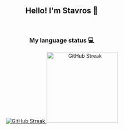 <div align="center">
    <h2>Hello! I'm Stavros 👋</h2>
</div>
<br>
<div align="center">
    <h3>My language status 💻</h3>
    <a href="https://git.io/streak-stats">
        <img src="https://streak-stats.demolab.com/?user=steveiliop56" alt="GitHub Streak">
    </a>
    <a href="https://github.com/anuraghazra/github-readme-stats">
        <img src="https://github-readme-stats.vercel.app/api/top-langs/?username=steveiliop56" alt="GitHub Streak" width=auto height=195px>
    </a>
</div>
